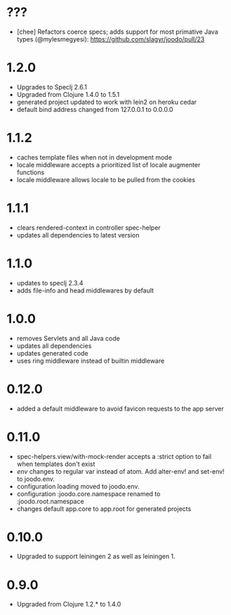 # ???

* [chee] Refactors coerce specs; adds support for most primative Java types (@mylesmegyesi): https://github.com/slagyr/joodo/pull/23

# 1.2.0

* Upgrades to Speclj 2.6.1
* Upgraded from Clojure 1.4.0 to 1.5.1
* generated project updated to work with lein2 on heroku cedar
* default bind address changed from 127.0.0.1 to 0.0.0.0

# 1.1.2

* caches template files when not in development mode
* locale middleware accepts a prioritized list of locale augmenter functions
* locale middleware allows locale to be pulled from the cookies

# 1.1.1

* clears rendered-context in controller spec-helper
* updates all dependencies to latest version

# 1.1.0

* updates to speclj 2.3.4
* adds file-info and head middlewares by default

# 1.0.0

* removes Servlets and all Java code
* updates all dependencies
* updates generated code
* uses ring middleware instead of builtin middleware

# 0.12.0

* added a default middleware to avoid favicon requests to the app server

# 0.11.0

* spec-helpers.view/with-mock-render accepts a :strict option to fail when templates don't exist
* *env* changes to regular var instead of atom.  Add alter-env! and set-env! to joodo.env.
* configuration loading moved to joodo.env.
* configuration :joodo.core.namespace renamed to :joodo.root.namespace
* changes default app.core to app.root for generated projects

# 0.10.0

* Upgraded to support leiningen 2 as well as leiningen 1.

# 0.9.0

* Upgraded from Clojure 1.2.* to 1.4.0
